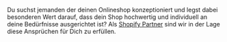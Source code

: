 Du suchst jemanden der deinen Onlineshop konzeptioniert und legst dabei besonderen Wert darauf, dass dein Shop hochwertig und individuell an deine Bedürfnisse ausgerichtet ist? Als <a href="https://www.shopify.com/?ref=jumplink" target="_blank" title="Shopify">Shopify Partner</a> sind wir in der Lage diese Ansprüchen für Dich zu erfüllen.